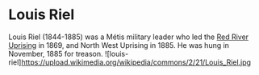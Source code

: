 # Louis Riel 
Louis Riel (1844-1885) was a Métis military leader who led the [Red River Uprising](https://www.thecanadianencyclopedia.ca/en/article/red-river-rebellion) in 1869, and North West Uprising in 1885. He was hung in November, 1885 for treason.
![louis-riel]https://upload.wikimedia.org/wikipedia/commons/2/21/Louis_Riel.jpg
